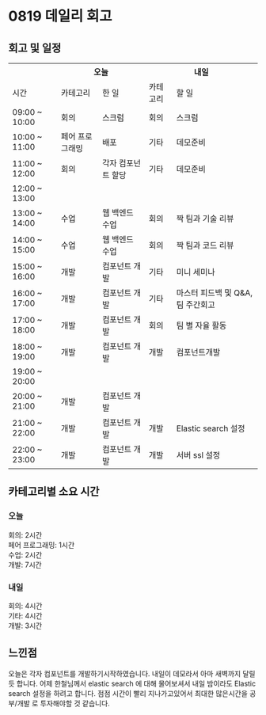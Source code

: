 # 0819 데일리 회고

## 회고 및 일정

  <table>
    <tr>
      <th></th>
      <th colspan="2">오늘</th>
      <th colspan="2">내일</th>
    </tr>
    <tr>
      <td>시간</td>
      <td>카테고리</td>
      <td>한 일</td>
      <td>카테고리</td>
      <td>할 일</td>
    </tr>
    <tr>
          <td>09:00 ~ 10:00</td>
          <td>회의</td>
          <td>스크럼</td>
          <td>회의</td>
          <td>스크럼</td>
        </tr><tr>
          <td>10:00 ~ 11:00</td>
          <td>페어 프로그래밍</td>
          <td>배포</td>
          <td>기타</td>
          <td>데모준비</td>
        </tr><tr>
          <td>11:00 ~ 12:00</td>
          <td>회의</td>
          <td>각자 컴포넌트 할당</td>
          <td>기타</td>
          <td>데모준비</td>
        </tr><tr>
          <td>12:00 ~ 13:00</td>
          <td></td>
          <td></td>
          <td></td>
          <td></td>
        </tr><tr>
          <td>13:00 ~ 14:00</td>
          <td>수업</td>
          <td>웹 백엔드 수업</td>
          <td>회의</td>
          <td>짝 팀과 기술 리뷰</td>
        </tr><tr>
          <td>14:00 ~ 15:00</td>
          <td>수업</td>
          <td>웹 백엔드 수업</td>
          <td>회의</td>
          <td>짝 팀과 코드 리뷰</td>
        </tr><tr>
          <td>15:00 ~ 16:00</td>
          <td>개발</td>
          <td>컴포넌트 개발</td>
          <td>기타</td>
          <td> 미니 세미나</td>
        </tr><tr>
          <td>16:00 ~ 17:00</td>
          <td>개발</td>
          <td>컴포넌트 개발</td>
          <td>기타</td>
          <td>마스터 피드백 및 Q&A, 팀 주간회고</td>
        </tr><tr>
          <td>17:00 ~ 18:00</td>
          <td>개발</td>
          <td>컴포넌트 개발</td>
          <td>회의</td>
          <td>팀 별 자율 활동</td>
        </tr><tr>
          <td>18:00 ~ 19:00</td>
          <td>개발</td>
          <td>컴포넌트 개발</td>
          <td>개발</td>
          <td>컴포넌트개발</td>
        </tr><tr>
          <td>19:00 ~ 20:00</td>
          <td></td>
          <td></td>
          <td></td>
          <td></td>
        </tr><tr>
          <td>20:00 ~ 21:00</td>
          <td>개발</td>
          <td>컴포넌트 개발</td>
          <td></td>
          <td></td>
        </tr><tr>
          <td>21:00 ~ 22:00</td>
          <td>개발</td>
          <td>컴포넌트 개발</td>
          <td>개발</td>
          <td>Elastic search 설정</td>
        </tr><tr>
          <td>22:00 ~ 23:00</td>
          <td>개발</td>
          <td>컴포넌트 개발</td>
          <td>개발</td>
          <td>서버 ssl 설정</td>
        </tr>
  </table>

## 카테고리별 소요 시간

### 오늘

회의: 2시간<br>페어 프로그래밍: 1시간<br>수업: 2시간<br>개발: 7시간

### 내일

회의: 4시간<br>기타: 4시간<br>개발: 3시간

## 느낀점

오늘은 각자 컴포넌트를 개발하기시작하였습니다. 내일이 데모라서 아마 새벽까지 달릴 듯 합니다.
어제 한철님께서 elastic search 에 대해 물어보셔서 내일 밤이라도 Elastic search 설정을 하려고 합니다.
점점 시간이 빨리 지나가고있어서 최대한 많은시간을 공부/개발 로 투자해야할 것 같습니다.
